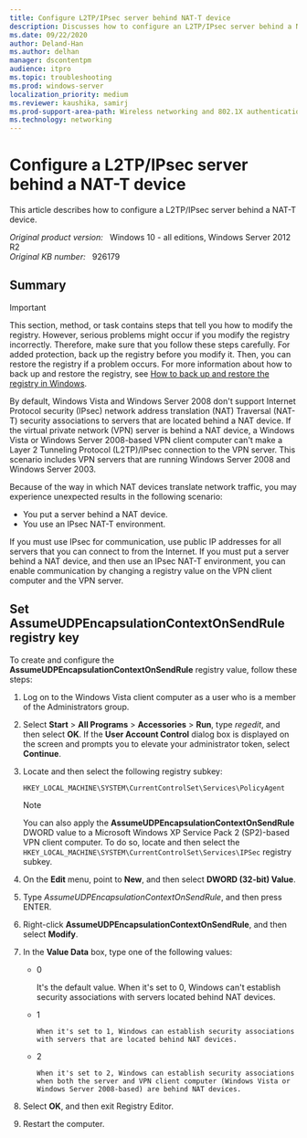 ```yaml
---
title: Configure L2TP/IPsec server behind NAT-T device
description: Discusses how to configure an L2TP/IPsec server behind a NAT-T device in Windows Vista and in Windows Server 2008.
ms.date: 09/22/2020
author: Deland-Han
ms.author: delhan
manager: dscontentpm
audience: itpro
ms.topic: troubleshooting
ms.prod: windows-server
localization_priority: medium
ms.reviewer: kaushika, samirj
ms.prod-support-area-path: Wireless networking and 802.1X authentication
ms.technology: networking
---
```

# Configure a L2TP/IPsec server behind a NAT-T device

This article describes how to configure a L2TP/IPsec server behind a NAT-T device.

_Original product version:_ &nbsp; Windows 10 - all editions, Windows Server 2012 R2  
_Original KB number:_ &nbsp; 926179

## Summary

> [!IMPORTANT]
> This section, method, or task contains steps that tell you how to modify the registry. However, serious problems might occur if you modify the registry incorrectly. Therefore, make sure that you follow these steps carefully. For added protection, back up the registry before you modify it. Then, you can restore the registry if a problem occurs. For more information about how to back up and restore the registry, see [How to back up and restore the registry in Windows](https://support.microsoft.com/help/322756).

By default, Windows Vista and Windows Server 2008 don't support Internet Protocol security (IPsec) network address translation (NAT) Traversal (NAT-T) security associations to servers that are located behind a NAT device. If the virtual private network (VPN) server is behind a NAT device, a Windows Vista or Windows Server 2008-based VPN client computer can't make a Layer 2 Tunneling Protocol (L2TP)/IPsec connection to the VPN server. This scenario includes VPN servers that are running Windows Server 2008 and Windows Server 2003.

Because of the way in which NAT devices translate network traffic, you may experience unexpected results in the following scenario:

- You put a server behind a NAT device.
- You use an IPsec NAT-T environment.

If you must use IPsec for communication, use public IP addresses for all servers that you can connect to from the Internet. If you must put a server behind a NAT device, and then use an IPsec NAT-T environment, you can enable communication by changing a registry value on the VPN client computer and the VPN server.

## Set AssumeUDPEncapsulationContextOnSendRule registry key

To create and configure the **AssumeUDPEncapsulationContextOnSendRule** registry value, follow these steps:

1. Log on to the Windows Vista client computer as a user who is a member of the Administrators group.
2. Select **Start** > **All Programs** > **Accessories** > **Run**, type *regedit*, and then select **OK**. If the **User Account Control** dialog box is displayed on the screen and prompts you to elevate your administrator token, select **Continue**.
3. Locate and then select the following registry subkey:

    `HKEY_LOCAL_MACHINE\SYSTEM\CurrentControlSet\Services\PolicyAgent`

    > [!NOTE]
    > You can also apply the **AssumeUDPEncapsulationContextOnSendRule** DWORD value to a Microsoft Windows XP Service Pack 2 (SP2)-based VPN client computer. To do so, locate and then select the `HKEY_LOCAL_MACHINE\SYSTEM\CurrentControlSet\Services\IPSec` registry subkey.

4. On the **Edit** menu, point to **New**, and then select **DWORD (32-bit) Value**.
5. Type *AssumeUDPEncapsulationContextOnSendRule*, and then press ENTER.
6. Right-click **AssumeUDPEncapsulationContextOnSendRule**, and then select **Modify**.
7. In the **Value Data** box, type one of the following values:

   - 0

        It's the default value. When it's set to 0, Windows can't establish security associations with servers located behind NAT devices.
   - 1

         When it's set to 1, Windows can establish security associations with servers that are located behind NAT devices.
   - 2

         When it's set to 2, Windows can establish security associations when both the server and VPN client computer (Windows Vista or Windows Server 2008-based) are behind NAT devices.

8. Select **OK**, and then exit Registry Editor.
9. Restart the computer.
